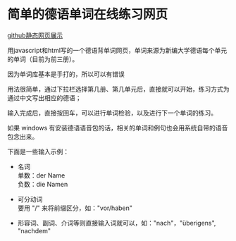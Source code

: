 # 简单的德语单词在线练习网页

[github静态网页展示](https://messerliang.github.io/DeutscheWoeter/)

用javascript和html写的一个德语背单词网页，单词来源为新编大学德语每个单元的单词（目前为前三册）。

因为单词库基本是手打的，所以可以有错误

用法很简单，通过下拉栏选择第几册、第几单元后，直接就可以开始，练习方式为通过中文写出相应的德语；

输入完成后，直接按回车，可以进行单词检验，以及进行下一个单词的练习。

如果 windows 有安装德语语音包的话，相关的单词和例句也会用系统自带的语音包念出来。

下面是一些输入示例：

- 名词  
  单数：der Name  
  负数：die Namen  

- 可分动词  
  要用 "/" 来将前缀区分，如："vor/haben"

- 形容词、副词、介词等则直接输入词就可以，如："nach"，"überigens", "nachdem"
